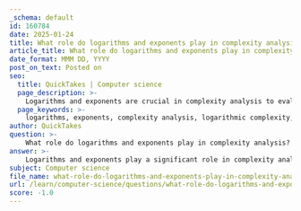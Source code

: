 ```yaml
---
_schema: default
id: 160784
date: 2025-01-24
title: What role do logarithms and exponents play in complexity analysis?
article_title: What role do logarithms and exponents play in complexity analysis?
date_format: MMM DD, YYYY
post_on_text: Posted on
seo:
  title: QuickTakes | Computer science
  page_description: >-
    Logarithms and exponents are crucial in complexity analysis to evaluate algorithm efficiency and scalability, with logarithmic complexities indicating efficient algorithms for large datasets, while exponential complexities signal challenges in scalability.
  page_keywords: >-
    logarithms, exponents, complexity analysis, logarithmic complexity, exponential complexity, algorithm efficiency, algorithm scalability, binary search, data structures, AVL trees, Red-Black trees, brute-force algorithms, traveling salesman problem, algorithm design, divide and conquer
author: QuickTakes
question: >-
    What role do logarithms and exponents play in complexity analysis?
answer: >-
    Logarithms and exponents play a significant role in complexity analysis, particularly in understanding the efficiency and scalability of algorithms. Here’s a detailed breakdown of their contributions:\n\n### Logarithmic Complexity\n\n1. **Definition and Growth Rate**: Logarithmic time complexity, denoted as $O(\log n)$, indicates that the number of operations required by an algorithm grows very slowly as the input size increases. This is particularly useful in algorithms that reduce the problem size significantly with each step, such as binary search. In binary search, the algorithm divides the input set in half with each iteration, leading to a logarithmic growth in the number of comparisons needed to find an element.\n\n2. **Data Structures**: Logarithmic functions are foundational in the analysis of various data structures, such as balanced search trees (e.g., AVL trees, Red-Black trees). These structures allow for efficient searching, insertion, and deletion operations, all of which can be performed in $O(\log n)$ time due to their balanced nature.\n\n3. **Efficiency in Handling Data**: Algorithms with logarithmic time complexity are particularly efficient when dealing with large datasets. As the size of the input increases, the logarithmic growth means that the increase in the number of operations is minimal compared to linear or polynomial growth rates.\n\n### Exponential Complexity\n\n1. **Definition and Growth Rate**: Exponential time complexity, denoted as $O(2^n)$ or similar forms, indicates that the number of operations grows exponentially with the input size. This type of complexity is often seen in algorithms that solve problems through exhaustive search methods, such as the brute-force approach to the traveling salesman problem or certain recursive algorithms.\n\n2. **Impact on Feasibility**: Exponential growth rates can quickly become infeasible for even moderately sized inputs. For example, an algorithm with exponential complexity may be practical for $n = 20$, but for $n = 30$, the number of operations could be in the billions, making it impractical for real-world applications.\n\n### Relationship Between Logarithms and Exponents\n\n- **Inverse Relationship**: Logarithms are the inverse of exponentials. This relationship is crucial in complexity analysis because it helps in understanding how algorithms can be optimized. For instance, if an algorithm's complexity can be reduced from exponential to logarithmic, it can handle significantly larger inputs efficiently.\n\n- **Algorithm Design**: In algorithm design, recognizing when a problem can be solved in logarithmic time rather than exponential time is key to developing efficient solutions. Techniques such as divide and conquer often lead to logarithmic complexities, as they break problems down into smaller subproblems that can be solved independently.\n\n### Conclusion\n\nIn summary, logarithms and exponents are essential in complexity analysis as they provide a framework for evaluating how an algorithm's runtime scales with input size. Logarithmic complexities indicate efficient algorithms that can handle large datasets, while exponential complexities highlight the challenges of scalability in algorithm design. Understanding these concepts allows developers and computer scientists to create more efficient algorithms and data structures, ultimately leading to better performance in software applications.
subject: Computer science
file_name: what-role-do-logarithms-and-exponents-play-in-complexity-analysis.md
url: /learn/computer-science/questions/what-role-do-logarithms-and-exponents-play-in-complexity-analysis
score: -1.0
---
```


&nbsp;